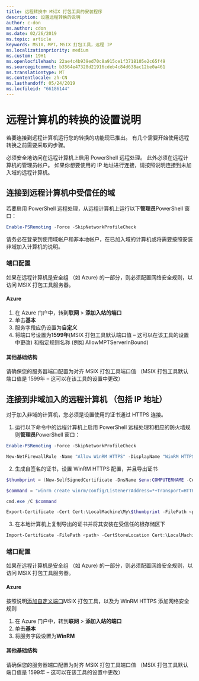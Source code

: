 ```yaml
---
title: 远程转换中 MSIX 打包工具的安装程序
description: 设置远程转换的说明
author: c-don
ms.author: cdon
ms.date: 02/26/2019
ms.topic: article
keywords: MSIX，MPT，MSIX 打包工具，远程 IP
ms.localizationpriority: medium
ms.custom: 19H1
ms.openlocfilehash: 22ae4c4b939ed70c8a915ce1f3718105e2c65f49
ms.sourcegitcommit: b3564e47328d21916cdeb4c84d638ac12be0a461
ms.translationtype: MT
ms.contentlocale: zh-CN
ms.lasthandoff: 05/24/2019
ms.locfileid: "66186144"
---
```

# <a name="setup-instructions-for-remote-machine-conversions"></a>远程计算机的转换的设置说明 

若要连接到远程计算机运行您的转换的功能现已推出。 有几个需要开始使用远程转换之前需要采取的步骤。  

必须安全地访问在远程计算机上启用 PowerShell 远程处理。 此外必须在远程计算机的管理员帐户。  如果你想要使用的 IP 地址进行连接，请按照说明连接到未加入域的远程计算机。 

## <a name="connecting-to-a-remote-machine-in-a-trusted-domain"></a>连接到远程计算机中受信任的域 

若要启用 PowerShell 远程处理，从远程计算机上运行以下**管理员**PowerShell 窗口： 

``` PowerShell
Enable-PSRemoting -Force -SkipNetworkProfileCheck 
```

请务必在登录到使用域帐户和非本地帐户，在已加入域的计算机或将需要按照安装非域加入计算机的说明。 

### <a name="port-configuration"></a>端口配置 

如果在远程计算机是安全组 （如 Azure) 的一部分，则必须配置网络安全规则，以访问 MSIX 打包工具服务器。  

#### <a name="azure"></a>Azure 

1. 在 Azure 门户中，转到**联网** > **添加入站的端口** 
2. 单击**基本**
3. 服务字段应仍设置为**自定义**
4. 将端口号设置为**1599年**(MSIX 打包工具默认端口值 – 这可以在该工具的设置中更改) 和指定规则名称 (例如 AllowMPTServerInBound) 

#### <a name="other-infrastructure"></a>其他基础结构 

请确保您的服务器端口配置为对齐 MSIX 打包工具端口值 （MSIX 打包工具默认端口值是 1599年 – 这可以在该工具的设置中更改） 

## <a name="connecting-to-a-non-domain-joined-remote-machineincludes-ip-addresses"></a>连接到非域加入的远程计算机 （包括 IP 地址） 

对于加入非域的计算机，您必须是设置使用的证书通过 HTTPS 连接。 

1. 运行以下命令中的远程计算机上启用 PowerShell 远程处理和相应的防火墙规则**管理员**PowerShell 窗口： 

``` PowerShell
Enable-PSRemoting -Force -SkipNetworkProfileCheck  

New-NetFirewallRule -Name "Allow WinRM HTTPS" -DisplayName "WinRM HTTPS" -Enabled  True -Profile Any -Action Allow -Direction Inbound -LocalPort 5986 -Protocol TCP 
```
 
2. 生成自签名的证书，设置 WinRM HTTPS 配置，并且导出证书 

``` PowerShell
$thumbprint = (New-SelfSignedCertificate -DnsName $env:COMPUTERNAME -CertStoreLocation Cert:\LocalMachine\My -KeyExportPolicy NonExportable).Thumbprint 

$command = "winrm create winrm/config/Listener?Address=*+Transport=HTTPS @{Hostname=""$env:computername"";CertificateThumbprint=""$thumbprint""}" 

cmd.exe /C $command 

Export-Certificate -Cert Cert:\LocalMachine\My\$thumbprint -FilePath <path_to_cer_file> 
```

3. 在本地计算机上复制导出的证书并将其安装在受信任的根存储区下 

``` PowerShell
Import-Certificate -FilePath <path> -CertStoreLocation Cert:\LocalMachine\Root 
``` 

### <a name="port-configuration"></a>端口配置 

如果在远程计算机是安全组 （如 Azure) 的一部分，则必须配置网络安全规则，以访问 MSIX 打包工具服务器。  

#### <a name="azure"></a>Azure 

按照说明[添加自定义端口](#azure)MSIX 打包工具，以及为 WinRM HTTPS 添加网络安全规则 

1. 在 Azure 门户中，转到**联网** > **添加入站的端口** 
2. 单击**基本** 
3. 将服务字段设置为**WinRM**

#### <a name="other-infrastructure"></a>其他基础结构 

请确保您的服务器端口配置为对齐 MSIX 打包工具端口值 （MSIX 打包工具默认端口值是 1599年 – 这可以在该工具的设置中更改） 
